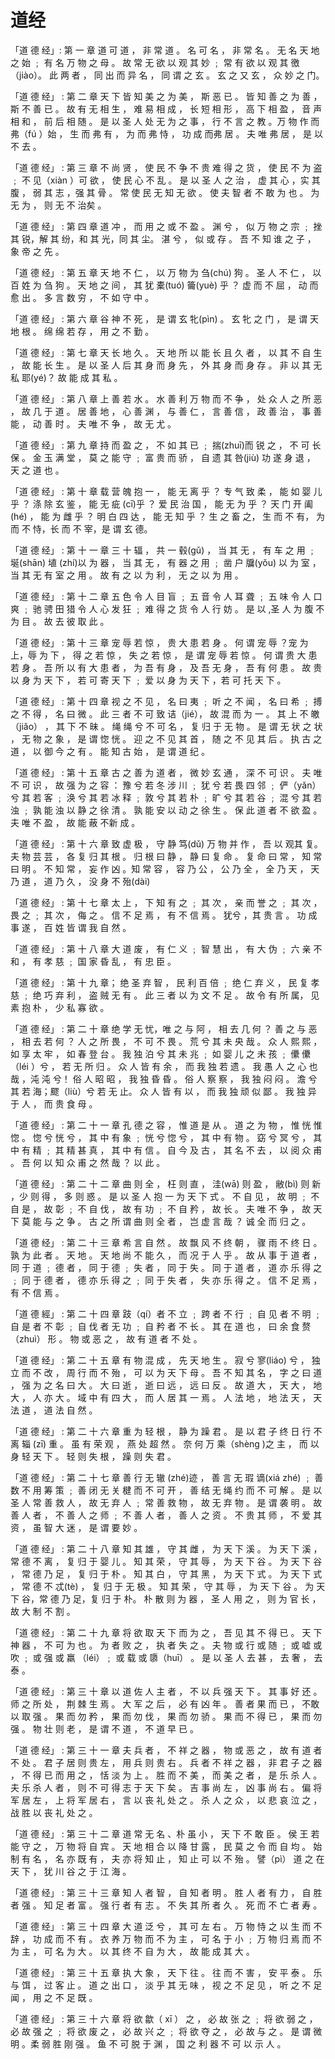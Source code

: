# 道经

「道 德 经」: 第 一 章
道 可 道 ， 非 常 道 。 名 可 名 ， 非 常 名 。
无 名 天 地 之 始 ﹔ 有 名 万 物 之 母 。
故 常 无 欲 以 观 其 妙 ﹔ 常 有  欲 以 观 其 徼 （jiào）。
此 两 者 ， 同 出 而 异 名 ， 同 谓 之 玄 。
玄 之 又 玄 ， 众 妙 之 门。

「道 德 经」 : 第 二 章
天 下 皆 知 美 之 为 美 ， 斯 恶 已 。
皆 知 善 之 为 善 ， 斯 不 善 已 。
故 有 无 相 生 ， 难 易 相 成 ， 长 短 相 形 ，
高 下 相 盈 ， 音 声 相 和 ， 前 后 相 随 。
 是 以 圣 人 处 无 为 之 事 ，
行 不 言 之 教 。万 物 作 而 弗（fú ）始 ，
生 而 弗 有 ， 为 而 弗 恃 ， 功 成 而弗 居 。
夫 唯 弗 居 ， 是 以 不 去 。

「道 德 经」 : 第 三 章
不 尚 贤 ， 使 民 不 争
不 贵 难 得 之 货 ， 使 民 不 为 盗 ﹔
不 见（xiàn ）可 欲 ， 使 民 心 不 乱 。
是 以 圣 人 之 治 ，
虚 其 心 ，实 其 腹 ，
弱 其 志 ，强 其 骨 。
常 使 民 无 知 无 欲 。
使 夫 智 者 不 敢 为 也 。
为 无 为 ， 则 无 不 治矣 。

「道 德 经」 : 第 四 章
道 冲 ， 而 用 之 或 不 盈 。
渊 兮 ， 似 万 物 之 宗 ﹔
挫 其 锐，解 其 纷，和 其 光，同 其 尘。
湛 兮 ， 似 或 存 。
吾 不 知 谁 之 子 ， 象 帝 之 先 。

「道 德 经」 : 第 五 章
天 地 不 仁 ， 以 万 物 为 刍(chú) 狗 。
圣 人 不 仁 ， 以 百 姓 为 刍 狗 。
天 地 之 间 ， 其 犹 橐(tuó) 籥(yuè) 乎 ？
虚 而 不 屈 ， 动 而 愈 出 。
多 言 数 穷 ， 不 如 守 中 。

「道 德 经」 : 第 六 章
谷 神 不 死 ， 是 谓 玄 牝(pìn) 。
玄 牝 之 门 ， 是 谓 天 地 根 。
绵 绵 若 存 ， 用 之 不 勤 。

「道 德 经」 : 第 七 章
天 长 地 久 。
天 地 所 以 能 长 且 久 者 ，
以 其 不 自 生 ， 故 能 长 生 。
是 以 圣 人 后 其 身 而 身 先 ，
外 其 身 而 身 存 。
非 以 其 无 私 耶(yé)？
故 能 成 其 私 。

「道 德 经」 : 第 八 章
上 善 若 水 。
水 善 利 万 物 而 不 争 ，
处 众 人 之 所 恶 ， 故 几 于 道 。
居 善 地 ， 心 善 渊 ， 与 善 仁 ，
言 善 信 ， 政 善 治 ， 事 善 能 ，
动 善 时 。 夫 唯 不 争 ， 故 无 尤 。

「道 德 经」 : 第 九 章
持 而 盈 之 ， 不 如 其 已 ﹔
揣(zhuī)而 锐 之 ， 不 可 长 保 。
金 玉 满 堂 ， 莫 之 能 守 ﹔
富 贵 而 骄 ， 自 遗 其 咎(jiù) 
功 遂 身 退 ， 天 之 道 也 。

「道 德 经」 : 第 十 章
载 营 魄 抱 一 ， 能 无 离 乎 ？
专 气 致 柔 ， 能 如 婴 儿 乎 ？
涤 除 玄 鉴 ， 能 无 疵 (cī)乎 ？
爱 民 治 国 ， 能 无 为 乎 ？
天 门 开 阖(hé) ， 能 为 雌 乎 ？
明 白 四 达 ， 能 无 知 乎 ？
生 之 畜 之，  生 而 不 有，
为 而 不 恃，长 而 不 宰，是 谓 玄 德。

「道 德 经」 : 第 十 一 章
三 十 辐 ， 共 一 毂(gǔ) ，
当 其 无 ， 有 车 之 用 ﹔
埏(shān) 埴 (zhí)以 为 器 ，
当 其 无 ， 有 器 之 用 ﹔
凿 户 牖(yǒu) 以 为 室 ， 当 其 无 有 室 之 用 。
故 有 之 以 为 利 ，
无 之 以 为 用 。

「道 德 经」 : 第 十 二 章
五 色 令 人 目 盲 ﹔
五 音 令 人 耳 聋 ﹔
五 味 令 人 口 爽 ﹔
驰 骋 田 猎 令 人 心 发 狂 ﹔ 难 得 之 货  令 人 行 妨 。
是 以 ,圣 人 为 腹 不 为 目 。
故 去 彼 取 此 。

「道 德 经」 : 第 十 三 章
宠 辱 若 惊 ， 贵 大 患 若 身 。
何 谓 宠 辱 ？宠 为 上，辱 为 下 ，
得 之 若 惊 ， 失 之 若 惊 ， 是 谓 宠 辱 若 惊 。
何 谓 贵 大 患 若 身 。
吾 所 以 有 大 患 者 ， 为 吾 有 身 ，
及 吾 无 身 ， 吾 有 何 患 。
故 贵 以 身 为 天 下 ， 若 可 寄 天 下 ﹔
爱 以 身 为 天 下 ，若 可 托  天 下 。

「道 德 经」 : 第 十 四 章
视 之 不 见 ， 名 曰 夷 ﹔
听 之 不 闻 ， 名 曰 希 ﹔
搏 之 不 得 ， 名 曰 微 。
此 三 者 不 可 致 诘（jié），
故 混 而 为 一 。
其 上 不 皦（jiǎo） ，
其 下 不 昧 。
绳 绳 兮 不 可 名 ， 复 归 于 无 物 。
是 谓 无 状 之 状 ， 无 物 之 象 ， 是 谓 惚 恍 。
迎 之 不 见 其 首 ， 随 之 不 见 其 后 。
执 古 之 道 ， 以 御 今 之 有 。
能 知 古 始 ， 是 谓 道 纪 。

「道 德 经」 : 第 十 五 章
古 之 善 为 道 者 ， 微 妙 玄 通 ， 深 不 可 识 。
夫 唯 不 可 识 ， 故 强 为 之 容 ：
豫 兮 若 冬 涉 川 ﹔
犹 兮 若 畏 四 邻 ﹔
俨（yǎn） 兮 其 若 客 ﹔
涣 兮 其 若 冰 释 ﹔
敦 兮 其 若 朴 ﹔
旷 兮 其 若 谷 ﹔
混 兮 其 若 浊 ﹔
孰 能 浊 以 静 之 徐 清 。
孰 能 安 以 动 之 徐 生 。
保 此 道 者  不 欲 盈 。
夫 唯 不 盈 ， 故 能 蔽 不新 成 。

 「道 德 经」 : 第 十 六 章
致 虚 极 ， 守 静 笃(dǔ)
万 物 并 作 ， 吾 以 观其 复。
夫 物 芸 芸 ， 各 复 归 其 根 。
归 根 曰 静 ， 静 曰 复 命 。
复 命 曰 常 ， 知 常 曰 明 。
不 知 常 ， 妄 作 凶 。知 常 容 ， 容 乃 公 ，
公 乃 全 ， 全 乃 天 ，
天 乃 道 ， 道 乃 久 ， 没 身 不 殆(dài)

「道 德 经」 : 第 十 七 章
太 上 ， 下 知 有 之 ﹔
其 次 ， 亲 而 誉 之 ﹔
其 次 ， 畏 之 ﹔
其 次 ， 侮 之 。
信 不 足 焉 ， 有 不 信 焉 。
犹兮 ，其 贵 言 。
功 成 事 遂 ， 百 姓 皆 谓 我 自 然  。

「道 德 经」 : 第 十 八 章
大 道 废 ， 有 仁 义 ﹔ 智 慧 出 ， 有 大 伪 ﹔
六 亲 不 和 ， 有 孝 慈 ﹔ 国 家 昏 乱 ， 有 忠 臣 。

「道 德 经」 : 第 十 九 章；
绝 圣 弃 智 ， 民 利 百 倍 ﹔
绝 仁 弃 义 ， 民 复 孝 慈 ﹔
绝 巧 弃 利 ， 盗 贼 无 有 。
此 三 者 以 为 文 不 足 。
故 令 有 所 属，  见 素 抱 朴 ， 少 私 寡 欲 。

「道 德 经」 : 第 二 十 章
绝 学 无 忧，唯 之 与 阿 ， 相 去 几 何 ？
善 之 与 恶 ， 相 去 若 何 ？
人 之 所 畏 ， 不 可 不 畏 。
荒 兮  其 未 央 哉 。
众 人 熙 熙 ， 如 享 太 牢 ， 如 春 登 台 。
我 独 泊 兮 其 未 兆 ﹔ 如 婴 儿 之 未 孩 ﹔
儽 儽（léi ）兮 ， 若 无 所 归 。
众 人 皆 有 余 ， 而 我 独 若 遗 。
我 愚 人 之 心 也 哉 ，沌 沌 兮！
俗 人 昭 昭 ， 我 独 昏 昏 。
俗 人 察 察 ， 我 独 闷 闷 。
澹 兮 其 若 海；飂（liù）兮 若 无 止。
众 人 皆 有 以 ， 而 我 独 顽 似 鄙 。
我 独 异 于 人 ， 而 贵 食 母 。

「道 德 经」 : 第 二 十 一 章
孔 德 之 容 ， 惟 道 是 从 。
道 之 为 物 ， 惟 恍 惟 惚 。
惚 兮 恍 兮 ， 其 中 有 象 ﹔ 恍 兮 惚 兮 ， 其 中 有 物 。
窈 兮 冥 兮 ， 其 中 有 精 ﹔ 其 精 甚 真 ， 其 中 有 信 。
自 今 及 古 ， 其 名 不 去 ， 以 阅 众 甫 。
吾 何 以 知 众 甫 之 然 哉 ？ 以 此 。

 「道 德 经」 : 第 二 十 二 章
曲 则 全 ， 枉 则 直 ， 洼(wā) 则 盈 ，
敝(bì) 则 新 ，少 则 得 ， 多 则 惑 。
是 以 圣 人 抱 一 为 天 下 式 。
不 自 见 ， 故 明 ﹔
不 自 是 ， 故 彰 ﹔
不 自 伐 ， 故 有 功 ﹔
不 自 矜 ， 故 长 。
夫 唯 不 争 ， 故 天 下 莫 能 与 之 争 。
古 之 所 谓 曲 则 全  者 ， 岂 虚 言 哉 ？
诚 全 而 归 之 。

「道 德 经」 : 第 二 十 三 章
希 言 自 然 。
故 飘 风 不 终 朝 ， 骤 雨 不 终 日 。
孰 为 此 者 。
天 地 。 天 地 尚 不 能 久 ， 而 况 于 人 乎 。
故 从 事 于 道 者 ， 同 于 道 ﹔
德 者 ， 同 于 德 ﹔
失 者 ， 同 于 失 。
同 于 道 者 ， 道 亦 乐 得 之 ﹔
同 于 德 者 ， 德 亦 乐 得 之 ﹔
同 于 失 者 ， 失 亦 乐 得 之 。
信 不 足 焉 ， 有 不 信 焉 。

「道 德 經」 : 第 二 十 四 章
 跂（qí）者 不 立 ﹔ 跨 者 不 行 ﹔
自 见 者 不 明 ﹔ 自 是 者 不 彰 ﹔
自 伐 者 无 功 ﹔ 自 矜 者 不 长 。
其 在 道 也 ， 曰 余 食 赘（zhuì） 形 。
物 或 恶 之 ， 故 有 道 者 不 处 。

「道 德 经」 : 第 二 十 五 章
有 物 混 成 ， 先 天 地 生 。
寂 兮 寥(liáo) 兮 ， 独 立 而 不 改 ，
周 行 而 不 殆 ， 可 以 为 天 下 母 。
吾 不 知 其 名 ，  字 之 曰 道 ， 强 为 之 名 曰 大 。
大 曰 逝 ， 逝 曰 远 ， 远 曰 反 。
故 道 大 ， 天 大 ， 地 大 ， 人 亦 大 。
域 中 有 四 大 ， 而 人 居 其 一 焉 。
人 法 地 ， 地 法 天 ， 天 法 道 ， 道 法 自 然 。

「道 德 经」 : 第 二 十 六 章
重 为 轻 根 ， 静 为 躁 君 。
是 以 君 子 终 日 行 不 离 辎 (zī) 重 。
虽 有 荣 观 ， 燕 处 超 然 。
奈 何 万 乘（shèng )之 主 ， 而 以 身 轻 天 下 。
轻 则 失 根 ， 躁 则 失 君 。

「道 德 经」 : 第 二 十 七 章
善 行 无 辙 (zhé)迹 ， 善 言 无 瑕 谪(xiá zhé) ﹔
善 数 不 用 筹 策 ﹔ 善 闭 无 关 楗 而 不 可 开 ，
善 结 无 绳 约 而 不 可 解 。
是 以 圣 人 常 善 救 人 ， 故 无 弃 人 ﹔
常 善 救 物 ， 故 无 弃 物 。
是 谓 袭 明 。
故 善 人 者 ， 不 善 人 之 师 ﹔
不 善 人 者 ， 善 人 之 资 。
不 贵 其 师 ， 不 爱 其 资 ，
虽 智 大 迷 ， 是 谓 要 妙 。

「道 德 经」 : 第 二 十 八 章
知 其 雄 ， 守 其 雌 ， 为 天 下 溪 。
为 天 下 溪 ， 常 德 不 离 ， 复 归 于 婴 儿 。
知 其 荣 ， 守 其 辱 ， 为 天 下 谷 。
为 天 下 谷 ， 常 德 乃 足 ， 复 归 于 朴 。
知 其 白 ， 守 其 黑 ， 为 天 下 式 。
为 天 下 式 ， 常 德 不 忒(tè) ， 复 归 于 无 极 。
知 其 荣 ， 守 其 辱 ， 为 天 下 谷 。
为 天 下  谷，常 德  乃  足，复 归 于 朴。
朴 散 则 为 器 ， 圣 人 用 之 ，
则 为 官 长 ， 故 大 制 不 割 。

「道 德 经」 : 第 二 十 九 章
将 欲 取 天 下 而 为 之 ， 吾 见 其 不 得 已 。
天 下 神 器 ， 不 可 为 也 。
为 者 败 之 ， 执 者 失 之 。
夫 物 或 行 或 随 ﹔ 或 嘘 或 吹 ﹔
或 强 或 羸 （léi）﹔ 或 载 或 隳（huī） 。
是 以 圣 人 去 甚 ， 去 奢 ， 去 泰 。

「道 德 经」 : 第 三 十 章
以 道 佐 人 主 者 ， 不 以 兵 强 天 下 。
其 事 好 还  。师 之 所 处 ， 荆 棘 生 焉 。
大 军 之 后 ， 必 有 凶 年 。
善 者 果 而 已 ， 不敢 以 取 强 。
果 而 勿 矜 ， 果 而 勿 伐 ， 果 而 勿 骄 。
果 而 不 得 已 ， 果 而 勿 强 。
物 壮 则 老 ， 是 谓 不 道 ， 不 道 早 已 。

「道 德 经」 : 第 三 十 一 章
夫 兵 者 ， 不 祥 之 器 ，
物 或 恶 之 ， 故 有 道 者 不 处 。
君 子 居 则 贵 左 ， 用 兵 则 贵 右 。
兵 者 不 祥 之 器 ， 非 君 子 之 器 ，
不 得 已 而 用 之 ， 恬 淡 为 上 。
胜 而 不 美 ， 而 美 之 者 ， 是 乐 杀 人 。
夫 乐 杀 人 者 ， 则 不 可 得 志 于 天 下 矣 。
吉 事 尚 左 ， 凶 事 尚 右 。
偏 将 军 居 左 ， 上 将 军 居 右 ， 言 以 丧 礼 处 之 。
杀 人 之 众 ， 以 悲 哀 泣 之 ， 战 胜 以 丧 礼 处 之 。

「道 德 经」 : 第 三 十 二 章
道 常 无 名 、朴 虽 小 ， 天 下 不 敢 臣 。
侯 王 若 能 守 之 ， 万 物 将 自 宾 。
天 地 相 合  以 降 甘 露 ， 民 莫 之 令 而 自 均 。
始 制 有 名 ， 名 亦 既 有 ，
夫 亦 将 知 止 ， 知 止 可 以 不 殆 。
譬（pì） 道 之 在 天 下 ， 犹 川 谷 之 于 江 海 。

 「道 德 经」 : 第 三 十 三 章
知 人 者 智 ， 自 知 者 明 。
胜 人 者 有 力 ， 自 胜 者 强 。
知 足 者 富 。
强 行 者 有 志 。
不 失 其 所 者 久 。
死 而 不 亡 者 寿 。

「道 德 经」 : 第 三 十 四 章
大 道 泛 兮 ， 其 可 左 右 。
万 物 恃 之 以 生 而 不 辞 ， 功 成 而 不 有 。
衣 养 万 物 而 不 为 主 ， 可 名 于 小 ﹔
万 物 归 焉 而 不 为 主 ， 可 名 为 大 。
以 其 终 不 自 为 大 ， 故 能 成 其 大 。

「道 德 经」 : 第 三 十 五 章
执 大 象 ， 天 下 往 。
往 而 不 害 ， 安 平 泰 。
乐 与 饵 ， 过 客 止 。
道 之 出 口 ， 淡 乎 其 无 味 ，
视 之 不 足 见 ， 听 之 不 足 闻 ， 用 之 不 足 既 。

「道 德 经」 : 第 三 十 六 章
将 欲 歙（ xī ） 之 ， 必 故 张 之 ﹔ 将 欲 弱 之 ， 必 故 强 之 ﹔
将 欲 废 之 ， 必 故 兴 之 ﹔ 将 欲 夺 之 ， 必 故 与 之 。
是 谓 微 明 。柔 弱 胜 刚 强 。
鱼 不 可 脱 于 渊 ， 国 之 利 器 不 可 以 示 人 。

